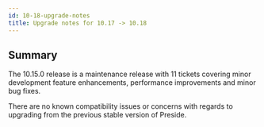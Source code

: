 ```yaml
---
id: 10-18-upgrade-notes
title: Upgrade notes for 10.17 -> 10.18
---
```


## Summary

The 10.15.0 release is a maintenance release with 11 tickets covering minor development feature enhancements, performance improvements and minor bug fixes.

There are no known compatibility issues or concerns with regards to upgrading from the previous stable version of Preside.
